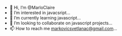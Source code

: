 - 👋 Hi, I’m @MarloClaire
- 👀 I’m interested in javacsript...
- 🌱 I’m currently learning javascript...
- 💞️ I’m looking to collaborate on javascript projects...
- 📫 How to reach me markovicsvetlanac@gmail.com...

<!---
MarloClaire/MarloClaire is a ✨ special ✨ repository because its `README.md` (this file) appears on your GitHub profile.
You can click the Preview link to take a look at your changes.
--->
